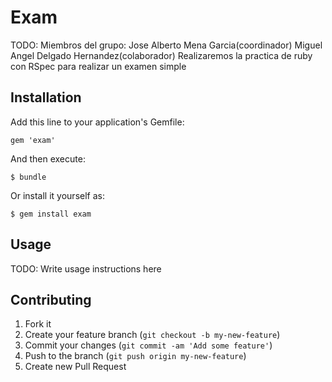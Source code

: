 # Exam

TODO:
Miembros del grupo: 
Jose Alberto Mena Garcia(coordinador)
Miguel Angel Delgado Hernandez(colaborador)
Realizaremos la practica de ruby con RSpec para realizar un examen simple

## Installation

Add this line to your application's Gemfile:

    gem 'exam'

And then execute:

    $ bundle

Or install it yourself as:

    $ gem install exam

## Usage

TODO: Write usage instructions here

## Contributing

1. Fork it
2. Create your feature branch (`git checkout -b my-new-feature`)
3. Commit your changes (`git commit -am 'Add some feature'`)
4. Push to the branch (`git push origin my-new-feature`)
5. Create new Pull Request
